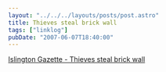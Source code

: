 ```yaml
---
layout: "../../../layouts/posts/post.astro"
title: Thieves steal brick wall
tags: ["linklog"]
pubDate: "2007-06-07T18:40:00"
---
```


[Islington Gazette - Thieves steal brick wall](http://www.islingtongazette.co.uk/content/islington/gazette/news/story.aspx?brand=ISLGOnline&category=news&tBrand=northlondon24&tCategory=newsislg&itemid=WeED06%20Jun%202007%2010%3A30%3A04%3A903&t=YzE3Y2Q0MDJiYzEzM2RhMTBhOThjNWJhZDY5MTBlMjY1MTEwYWIwYyw0ZjlOazFqdQ==&b=t:_uATxAF3eBh8Q-yEMv79Rg)
